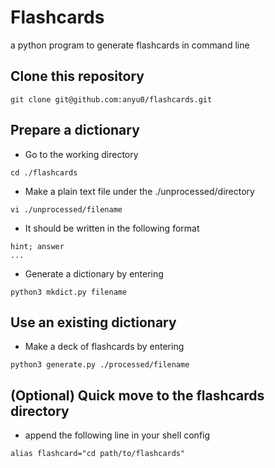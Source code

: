 # Flashcards
a python program to generate flashcards in command line

## Clone this repository

```shell
git clone git@github.com:anyu0/flashcards.git
```

## Prepare a dictionary
* Go to the working directory

```shell
cd ./flashcards
```

* Make a plain text file under the ./unprocessed/directory 

```shell
vi ./unprocessed/filename
```

* It should be written in the following format

```
hint; answer
...
```

* Generate a dictionary by entering

```shell
python3 mkdict.py filename
```

## Use an existing dictionary 

* Make a deck of flashcards by entering

```shell
python3 generate.py ./processed/filename
```

## (Optional) Quick move to the flashcards directory
* append the following line in your shell config

 ```shell
 alias flashcard="cd path/to/flashcards"
 ```


